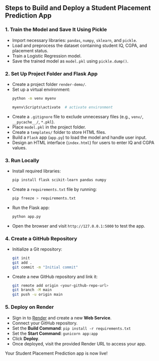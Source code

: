 ## Steps to Build and Deploy a Student Placement Prediction App

### 1. Train the Model and Save It Using Pickle
- Import necessary libraries: `pandas`, `numpy`, `sklearn`, and `pickle`.
- Load and preprocess the dataset containing student IQ, CGPA, and placement status.
- Train a Logistic Regression model.
- Save the trained model as `model.pkl` using `pickle.dump()`.

### 2. Set Up Project Folder and Flask App
- Create a project folder `render-demo/`.
- Set up a virtual environment:
  ```sh
  python -m venv myenv

  myenv\Scripts\activate  # activate environment
  ```
- Create a `.gitignore` file to exclude unnecessary files (e.g., `venv/`, `__pycache__/`, `*.pkl`).
- Place `model.pkl` in the project folder.
- Create a `templates/` folder to store HTML files.
- Build a `Flask` app (`app.py`) to load the model and handle user input.
- Design an HTML interface (`index.html`) for users to enter IQ and CGPA values.

### 3. Run Locally
- Install required libraries:
  ```sh
  pip install flask scikit-learn pandas numpy
  ```
- Create a `requirements.txt` file by running:
  ```sh
  pip freeze > requirements.txt
  ```
- Run the Flask app:
  ```sh
  python app.py
  ```
- Open the browser and visit `http://127.0.0.1:5000` to test the app.

### 4. Create a GitHub Repository
- Initialize a Git repository:
  ```sh
  git init
  git add .
  git commit -m "Initial commit"
  ```
- Create a new GitHub repository and link it:
  ```sh
  git remote add origin <your-github-repo-url>
  git branch -M main
  git push -u origin main
  ```

### 5. Deploy on Render
- Sign in to [Render](https://render.com/) and create a new **Web Service**.
- Connect your GitHub repository.
- Set the **Build Command**: `pip install -r requirements.txt`
- Set the **Start Command**: `gunicorn app:app`
- Click **Deploy**.
- Once deployed, visit the provided Render URL to access your app.

Your Student Placement Prediction app is now live!

